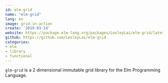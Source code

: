 ```yaml
---
id: elm-grid
name: "elm-grid"
lang: en
image: grid-in-action
create: '2019-03-14'
website: https://package.elm-lang.org/packages/LesleyLai/elm-grid/latest/Grid
github: https://github.com/LesleyLai/elm-grid
categories:
- elm
- library
- functional
---
```


`glm-grid` is a 2 dimensional immutable grid library for the Elm Programming Language.
